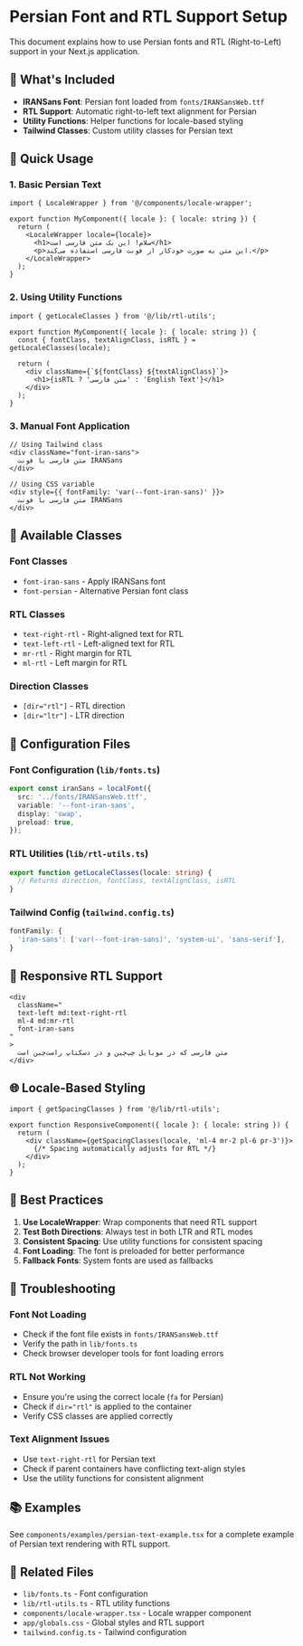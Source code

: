 # Persian Font and RTL Support Setup

This document explains how to use Persian fonts and RTL (Right-to-Left) support in your Next.js application.

## 🎯 What's Included

- **IRANSans Font**: Persian font loaded from `fonts/IRANSansWeb.ttf`
- **RTL Support**: Automatic right-to-left text alignment for Persian
- **Utility Functions**: Helper functions for locale-based styling
- **Tailwind Classes**: Custom utility classes for Persian text

## 🚀 Quick Usage

### 1. Basic Persian Text

```tsx
import { LocaleWrapper } from '@/components/locale-wrapper';

export function MyComponent({ locale }: { locale: string }) {
  return (
    <LocaleWrapper locale={locale}>
      <h1>سلام! این یک متن فارسی است</h1>
      <p>این متن به صورت خودکار از فونت فارسی استفاده می‌کند.</p>
    </LocaleWrapper>
  );
}
```

### 2. Using Utility Functions

```tsx
import { getLocaleClasses } from '@/lib/rtl-utils';

export function MyComponent({ locale }: { locale: string }) {
  const { fontClass, textAlignClass, isRTL } = getLocaleClasses(locale);

  return (
    <div className={`${fontClass} ${textAlignClass}`}>
      <h1>{isRTL ? 'متن فارسی' : 'English Text'}</h1>
    </div>
  );
}
```

### 3. Manual Font Application

```tsx
// Using Tailwind class
<div className="font-iran-sans">
  متن فارسی با فونت IRANSans
</div>

// Using CSS variable
<div style={{ fontFamily: 'var(--font-iran-sans)' }}>
  متن فارسی با فونت IRANSans
</div>
```

## 🎨 Available Classes

### Font Classes

- `font-iran-sans` - Apply IRANSans font
- `font-persian` - Alternative Persian font class

### RTL Classes

- `text-right-rtl` - Right-aligned text for RTL
- `text-left-rtl` - Left-aligned text for RTL
- `mr-rtl` - Right margin for RTL
- `ml-rtl` - Left margin for RTL

### Direction Classes

- `[dir="rtl"]` - RTL direction
- `[dir="ltr"]` - LTR direction

## 🔧 Configuration Files

### Font Configuration (`lib/fonts.ts`)

```typescript
export const iranSans = localFont({
  src: '../fonts/IRANSansWeb.ttf',
  variable: '--font-iran-sans',
  display: 'swap',
  preload: true,
});
```

### RTL Utilities (`lib/rtl-utils.ts`)

```typescript
export function getLocaleClasses(locale: string) {
  // Returns direction, fontClass, textAlignClass, isRTL
}
```

### Tailwind Config (`tailwind.config.ts`)

```typescript
fontFamily: {
  'iran-sans': ['var(--font-iran-sans)', 'system-ui', 'sans-serif'],
}
```

## 📱 Responsive RTL Support

```tsx
<div
  className="
  text-left md:text-right-rtl
  ml-4 md:mr-rtl
  font-iran-sans
"
>
  متن فارسی که در موبایل چپ‌چین و در دسکتاپ راست‌چین است
</div>
```

## 🌐 Locale-Based Styling

```tsx
import { getSpacingClasses } from '@/lib/rtl-utils';

export function ResponsiveComponent({ locale }: { locale: string }) {
  return (
    <div className={getSpacingClasses(locale, 'ml-4 mr-2 pl-6 pr-3')}>
      {/* Spacing automatically adjusts for RTL */}
    </div>
  );
}
```

## 🎯 Best Practices

1. **Use LocaleWrapper**: Wrap components that need RTL support
2. **Test Both Directions**: Always test in both LTR and RTL modes
3. **Consistent Spacing**: Use utility functions for consistent spacing
4. **Font Loading**: The font is preloaded for better performance
5. **Fallback Fonts**: System fonts are used as fallbacks

## 🐛 Troubleshooting

### Font Not Loading

- Check if the font file exists in `fonts/IRANSansWeb.ttf`
- Verify the path in `lib/fonts.ts`
- Check browser developer tools for font loading errors

### RTL Not Working

- Ensure you're using the correct locale (`fa` for Persian)
- Check if `dir="rtl"` is applied to the container
- Verify CSS classes are applied correctly

### Text Alignment Issues

- Use `text-right-rtl` for Persian text
- Check if parent containers have conflicting text-align styles
- Use the utility functions for consistent alignment

## 📚 Examples

See `components/examples/persian-text-example.tsx` for a complete example of Persian text rendering with RTL support.

## 🔗 Related Files

- `lib/fonts.ts` - Font configuration
- `lib/rtl-utils.ts` - RTL utility functions
- `components/locale-wrapper.tsx` - Locale wrapper component
- `app/globals.css` - Global styles and RTL support
- `tailwind.config.ts` - Tailwind configuration
